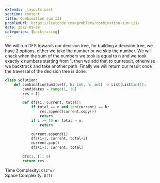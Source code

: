 ```yaml
---
extends: _layouts.post
section: content
title: Combination sum III
problemUrl: https://leetcode.com/problems/combination-sum-iii/
date: 2022-09-08
categories: [backtracing]
---
```


We will run DFS towards our decision tree, for building a decision tree, we have 2 options, either we take the number or we skip the number. We will check when the sum of the numbers we took is equal to n and we took exactly k numbers starting from 1, then we add that to our result, otherwise we backtrack and take another path. Finally we will return our result once the traversal of the decision tree is done.

```python
class Solution:
    def combinationSum3(self, k: int, n: int) -> List[List[int]]:
        candidates = range(1, 10)
        res = []
        
        def dfs(i, current, total):
            if total == n and len(current) == k:
                res.append(current.copy())
                return
            if i >= 10 or total > n:
                return
            
            current.append(i)
            dfs(i+1, current, total+i)
            current.pop()
            dfs(i+1, current, total)
        
        dfs(1, [], 0)
        return res
```

Time Complexity: `O(2^n)` <br/>
Space Complexity: `O(1)`